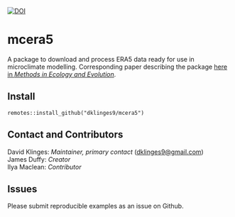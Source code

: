 [![DOI](https://zenodo.org/badge/260175954.svg)](https://zenodo.org/badge/latestdoi/260175954)

# mcera5

A package to download and process ERA5 data ready for use in microclimate modelling. Corresponding paper describing the package [here in _Methods in Ecology and Evolution_](https://doi.org/10.1111/2041-210X.13877).

## Install

`remotes::install_github("dklinges9/mcera5")`

## Contact and Contributors

David Klinges: _Maintainer, primary contact_ (dklinges9@gmail.com)  
James Duffy: _Creator_  
Ilya Maclean: _Contributor_  

## Issues

Please submit reproducible examples as an issue on Github. 
